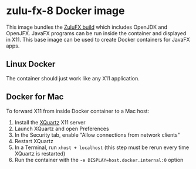 # zulu-fx-8 Docker image

This image bundles the [ZuluFX build](https://www.azul.com/downloads/zulu-community/?version=java-8-lts&os=ubuntu&architecture=x86-64-bit&package=jdk-fx) which includes OpenJDK and OpenJFX. JavaFX programs can be run inside the container and displayed in X11. This base image can be used to create Docker containers for JavaFX apps.

## Linux Docker

The container should just work like any X11 application.

## Docker for Mac

To forward X11 from inside Docker container to a Mac host:

1. Install the [XQuartz](https://www.xquartz.org) X11 server
2. Launch XQuartz and open Preferences
3. In the Security tab, enable "Allow connections from network clients"
4. Restart XQuartz
5. In a Terminal, run `xhost + localhost` (this step must be rerun every time XQuartz is restarted)
6. Run the container with the `-e DISPLAY=host.docker.internal:0` option

